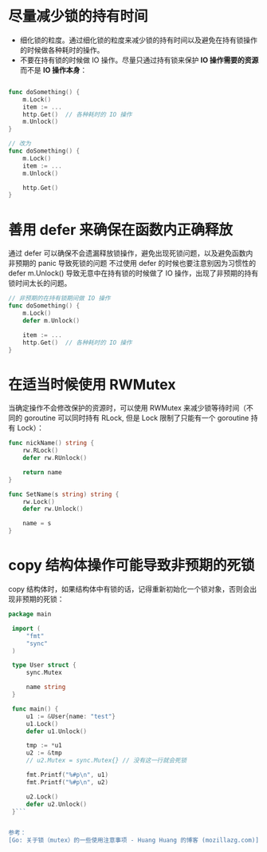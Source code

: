 # 尽量减少锁的持有时间
-   细化锁的粒度。通过细化锁的粒度来减少锁的持有时间以及避免在持有锁操作的时候做各种耗时的操作。
-   不要在持有锁的时候做 IO 操作。尽量只通过持有锁来保护 **IO 操作需要的资源**而不是 **IO 操作本身**：
```go

func doSomething() {
    m.Lock()
    item := ...
    http.Get()  // 各种耗时的 IO 操作
    m.Unlock()
}

// 改为
func doSomething() {
    m.Lock()
    item := ...
    m.Unlock()

    http.Get()
}
```


# 善用 defer 来确保在函数内正确释放
通过 defer 可以确保不会遗漏释放锁操作，避免出现死锁问题，以及避免函数内非预期的 panic 导致死锁的问题
不过使用 defer 的时候也要注意别因为习惯性的 defer m.Unlock() 导致无意中在持有锁的时候做了 IO 操作，出现了非预期的持有锁时间太长的问题。
```go
// 非预期的在持有锁期间做 IO 操作
func doSomething() {
    m.Lock()
    defer m.Unlock()

    item := ...
    http.Get()  // 各种耗时的 IO 操作
}
```

# 在适当时候使用 RWMutex
当确定操作不会修改保护的资源时，可以使用 RWMutex 来减少锁等待时间（不同的 goroutine 可以同时持有 RLock, 但是 Lock 限制了只能有一个 goroutine 持有 Lock）：
```go
func nickName() string {
    rw.RLock()
    defer rw.RUnlock()

    return name
}

func SetName(s string) string {
    rw.Lock()
    defer rw.Unlock()

    name = s
}
```

# copy 结构体操作可能导致非预期的死锁
copy 结构体时，如果结构体中有锁的话，记得重新初始化一个锁对象，否则会出现非预期的死锁：
```go
package main

 import (
     "fmt"
     "sync"
 )

 type User struct {
     sync.Mutex

     name string
 }

 func main() {
     u1 := &User{name: "test"}
     u1.Lock()
     defer u1.Unlock()

     tmp := *u1
     u2 := &tmp
     // u2.Mutex = sync.Mutex{} // 没有这一行就会死锁

     fmt.Printf("%#p\n", u1)
     fmt.Printf("%#p\n", u2)

     u2.Lock()
     defer u2.Unlock()
 }```


参考：
[Go: 关于锁（mutex）的一些使用注意事项 - Huang Huang 的博客 (mozillazg.com)](https://mozillazg.com/2019/04/notes-about-go-lock-mutex.html)